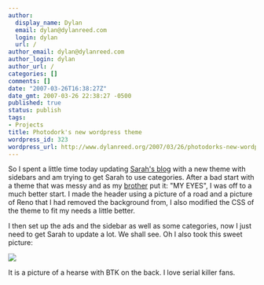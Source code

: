 ```yaml
---
author:
  display_name: Dylan
  email: dylan@dylanreed.com
  login: dylan
  url: /
author_email: dylan@dylanreed.com
author_login: dylan
author_url: /
categories: []
comments: []
date: "2007-03-26T16:38:27Z"
date_gmt: 2007-03-26 22:38:27 -0500
published: true
status: publish
tags:
- Projects
title: Photodork's new wordpress theme
wordpress_id: 323
wordpress_url: http://www.dylanreed.org/2007/03/26/photodorks-new-wordpress-theme/
---
```


So I spent a little time today updating [Sarah's blog][1] with a new theme with sidebars and am trying to get Sarah to use categories. After a bad start with a theme that was messy and as my [brother][2] put it: "MY EYES", I was off to a much better start. I made the header using a picture of a road and a picture of Reno that I had removed the background from, I also modified the CSS of the theme to fit my needs a little better.

   [1]: http://www.photodork.org
   [2]: http://www.nata2.org

I then set up the ads and the sidebar as well as some categories, now I just need to get Sarah to update a lot. We shall see. Oh I also took this sweet picture:

[![][3]  
][4]

   [3]: http://farm1.static.flickr.com/172/435565976_80706a96f5.jpg?v=0
   [4]: http://farm1.static.flickr.com/172/435565976_80706a96f5.jpg?v=0 (http://farm1.static.flickr.com/172/435565976_80706a96f5.jpg?v=0)

It is a picture of a hearse with BTK on the back. I love serial killer fans.
